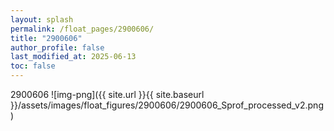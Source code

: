 ```yaml
---
layout: splash
permalink: /float_pages/2900606/
title: "2900606"
author_profile: false
last_modified_at: 2025-06-13
toc: false
---
```

 
2900606
![img-png]({{ site.url }}{{ site.baseurl }}/assets/images/float_figures/2900606/2900606_Sprof_processed_v2.png)
